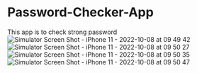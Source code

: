 # Password-Checker-App
This app is to check strong password
![Simulator Screen Shot - iPhone 11 - 2022-10-08 at 09 49 42](https://user-images.githubusercontent.com/108306204/194710883-3cac764e-e2ff-4e1c-a9c9-55be967170ff.png)
![Simulator Screen Shot - iPhone 11 - 2022-10-08 at 09 50 27](https://user-images.githubusercontent.com/108306204/194710884-39094291-395a-475a-9f21-b3506673f13b.png)
![Simulator Screen Shot - iPhone 11 - 2022-10-08 at 09 50 35](https://user-images.githubusercontent.com/108306204/194710885-9627bdd7-4490-430d-a747-f153601a2979.png)
![Simulator Screen Shot - iPhone 11 - 2022-10-08 at 09 50 47](https://user-images.githubusercontent.com/108306204/194710886-f64e12cb-5c4e-4c76-b3e7-f1b191abf33f.png)
